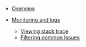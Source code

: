 
 
- [Overview](docs/home.md)

- [Monitoring and logs](/docs/monitoring/monitoring-and-logs.md)
    - [Viewing stack trace](/docs/monitoring/viewing-stack-trace.md)
    - [Filtering common Issues](/docs/monitoring/filtering-common-issues.md)
